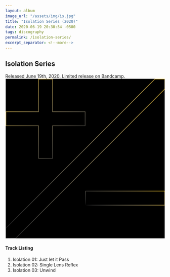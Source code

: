 ```yaml
---
layout: album
image_url: "/assets/img/is.jpg"
title: "Isolation Series (2020)"
date: 2020-06-19 20:30:54 -0500
tags: discography
permalink: /isolation-series/
excerpt_separator: <!--more-->
---
```


<!--more-->

## Isolation Series

<div id="release-info">
    Released June 19th, 2020. Limited release on Bandcamp.
</div>

<div id="container">
    <div id="release-container">
        <div id="artwork">
            <a href="/assets/img/is.jpg" alt="Full res version"><img src="/assets/img/is.jpg"/></a>
        </div>
        <div id="tracklist">
            <h4>Track Listing</h4>
            <ol>
                <li>Isolation 01: Just let it Pass</li>
                <li>Isolation 02: Single Lens Reflex</li>
                <li>Isolation 03: Unwind</li>
            </ol>
        </div>
    </div>
</div>

